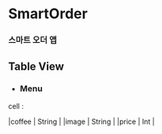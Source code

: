 # SmartOrder 
### 스마트 오더 앱

## Table View
* <h3> Menu</h3>

cell :

|coffee | String |
|image | String |
|price | Int |
